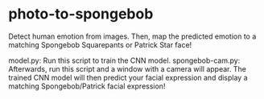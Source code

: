 # photo-to-spongebob
Detect human emotion from images. Then, map the predicted emotion to a matching Spongebob Squarepants or Patrick Star face!

model.py: Run this script to train the CNN model.
spongebob-cam.py: Afterwards, run this script and a window with a camera will appear. The trained CNN model will then predict your facial expression and display a matching Spongebob/Patrick facial expression!
